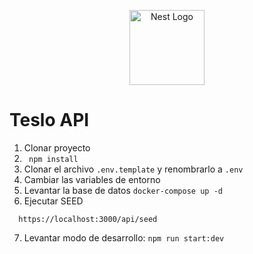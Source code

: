 <p align="center">
  <a href="http://nestjs.com/" target="blank"><img src="https://nestjs.com/img/logo-small.svg" width="120" alt="Nest Logo" /></a>
</p>

# Teslo API 

1. Clonar proyecto
2. ``` npm install```
3. Clonar el archivo ```.env.template``` y renombrarlo a ```.env```
4. Cambiar las variables de entorno
5. Levantar la base de datos
```docker-compose up -d```
6. Ejecutar SEED
```
  https://localhost:3000/api/seed
```



7. Levantar modo de desarrollo: ```npm run start:dev```